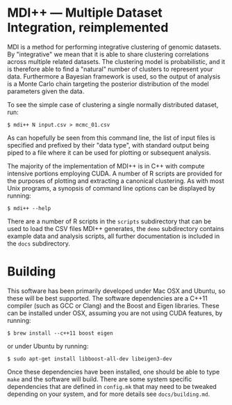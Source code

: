 # MDI++ — Multiple Dataset Integration, reimplemented #

MDI is a method for performing integrative clustering of genomic
datasets.  By "integrative" we mean that it is able to share
clustering correlations across multiple related datasets.  The
clustering model is probabilistic, and it is therefore able to find a
"natural" number of clusters to represent your data.  Furthermore a
Bayesian framework is used, so the output of analysis is a Monte Carlo
chain targeting the posterior distribution of the model parameters
given the data.

To see the simple case of clustering a single normally distributed
dataset, run:

    $ mdi++ N input.csv > mcmc_01.csv

As can hopefully be seen from this command line, the list of input
files is specified and prefixed by their "data type", with standard
output being piped to a file where it can be used for plotting or
subsequent analysis.

The majority of the implementation of MDI++ is in C++ with compute
intensive portions employing CUDA.  A number of R scripts are provided
for the purposes of plotting and extracting a canonical clustering.
As with most Unix programs, a synopsis of command line options can be
displayed by running:

    $ mdi++ --help

There are a number of R scripts in the `scripts` subdirectory that can
be used to load the CSV files MDI++ generates, the `demo` subdirectory
contains example data and analysis scripts, all further documentation
is included in the `docs` subdirectory.

# Building #

This software has been primarily developed under Mac OSX and Ubuntu,
so these will be best supported.  The software dependencies are a
C++11 compiler (such as GCC or Clang) and the Boost and Eigen
libraries.  These can be installed under OSX, assuming you are not
using CUDA features, by running:

    $ brew install --c++11 boost eigen

or under Ubuntu by running:

    $ sudo apt-get install libboost-all-dev libeigen3-dev

Once these dependencies have been installed, one should be able to
type `make` and the software will build. There are some system
specific dependencies that are defined in `config.mk` that may need to
be tweaked depending on your system, and for more details see
`docs/building.md`.

